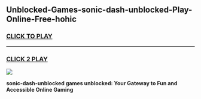 
## Unblocked-Games-sonic-dash-unblocked-Play-Online-Free-hohic
<h3>
<a href="https://premium76.site?title=sonic-dash-unblocked&ref=26A">CLICK TO PLAY</a></h3>
<hr>

<h3>
<a href="https://premium76.site?title=sonic-dash-unblocked&ref=26A">CLICK 2 PLAY</a>
  
</h3>

<a href="https://premium76.site?title=sonic-dash-unblocked&ref=26A"><img src="https://clearcache.store/games.png"></a>


**sonic-dash-unblocked games unblocked: Your Gateway to Fun and Accessible Online Gaming**
